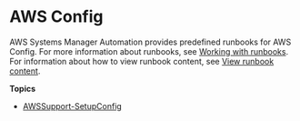 # AWS Config<a name="automation-ref-cc"></a>

AWS Systems Manager Automation provides predefined runbooks for AWS Config\. For more information about runbooks, see [Working with runbooks](automation-documents.md)\. For information about how to view runbook content, see [View runbook content](automation-documents-reference.md#view-automation-json)\.

**Topics**
+ [AWSSupport\-SetupConfig](automation-aws-setup-config.md)